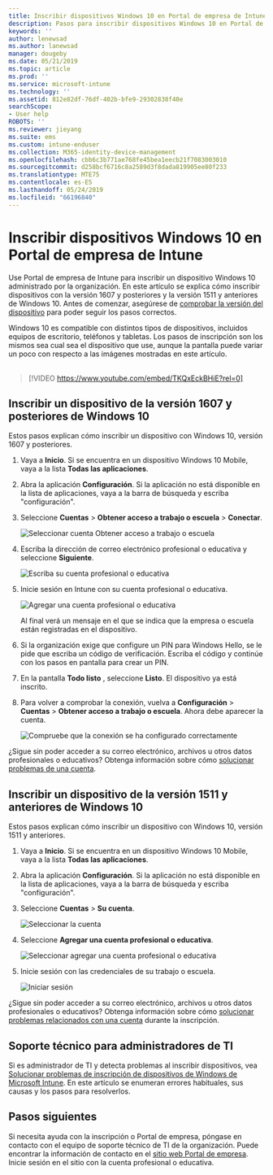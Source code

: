 ```yaml
---
title: Inscribir dispositivos Windows 10 en Portal de empresa de Intune | Microsoft Docs
description: Pasos para inscribir dispositivos Windows 10 en Portal de empresa de Intune
keywords: ''
author: lenewsad
ms.author: lanewsad
manager: dougeby
ms.date: 05/21/2019
ms.topic: article
ms.prod: ''
ms.service: microsoft-intune
ms.technology: ''
ms.assetid: 812e82df-76df-402b-bfe9-29302838f40e
searchScope:
- User help
ROBOTS: ''
ms.reviewer: jieyang
ms.suite: ems
ms.custom: intune-enduser
ms.collection: M365-identity-device-management
ms.openlocfilehash: cbb6c3b771ae768fe45bea1eecb21f7083003010
ms.sourcegitcommit: d258bcf6716c8a2589d3f8dada819905ee80f233
ms.translationtype: MTE75
ms.contentlocale: es-ES
ms.lasthandoff: 05/24/2019
ms.locfileid: "66196840"
---
```

# <a name="enroll-windows-10-devices-with-intune-company-portal"></a>Inscribir dispositivos Windows 10 en Portal de empresa de Intune

Use Portal de empresa de Intune para inscribir un dispositivo Windows 10 administrado por la organización. En este artículo se explica cómo inscribir dispositivos con la versión 1607 y posteriores y la versión 1511 y anteriores de Windows 10. Antes de comenzar, asegúrese de [comprobar la versión del dispositivo](windows-enrollment-company-portal.md#find-windows-10-version-number) para poder seguir los pasos correctos.  

Windows 10 es compatible con distintos tipos de dispositivos, incluidos equipos de escritorio, teléfonos y tabletas. Los pasos de inscripción son los mismos sea cual sea el dispositivo que use, aunque la pantalla puede variar un poco con respecto a las imágenes mostradas en este artículo.  
</br>
> [!VIDEO https://www.youtube.com/embed/TKQxEckBHiE?rel=0]

## <a name="enroll-windows-10-version-1607-and-later-device"></a>Inscribir un dispositivo de la versión 1607 y posteriores de Windows 10 
Estos pasos explican cómo inscribir un dispositivo con Windows 10, versión 1607 y posteriores.  

1. Vaya a **Inicio**. Si se encuentra en un dispositivo Windows 10 Mobile, vaya a la lista **Todas las aplicaciones**.

2. Abra la aplicación **Configuración**. Si la aplicación no está disponible en la lista de aplicaciones, vaya a la barra de búsqueda y escriba "configuración".

3. Seleccione **Cuentas** > **Obtener acceso a trabajo o escuela** > **Conectar**.  


    ![Seleccionar cuenta Obtener acceso a trabajo o escuela](./media/w10-enroll-rs1-connect-to-work-or-school.png)  

4. Escriba la dirección de correo electrónico profesional o educativa y seleccione **Siguiente**.  


   ![Escriba su cuenta profesional o educativa](./media/w10-enroll-rs1-set-up-work-or-school-account.png)  

5. Inicie sesión en Intune con su cuenta profesional o educativa.  


    ![Agregar una cuenta profesional o educativa](./media/w10-enroll-rs1-enter-your-credentials.png)  

    Al final verá un mensaje en el que se indica que la empresa o escuela están registradas en el dispositivo.

6. Si la organización exige que configure un PIN para Windows Hello, se le pide que escriba un código de verificación. Escriba el código y continúe con los pasos en pantalla para crear un PIN.  

7. En la pantalla **Todo listo** , seleccione **Listo**. El dispositivo ya está inscrito.  

8. Para volver a comprobar la conexión, vuelva a **Configuración** > **Cuentas** > **Obtener acceso a trabajo o escuela**.  Ahora debe aparecer la cuenta.  


    ![Compruebe que la conexión se ha configurado correctamente](./media/w10-enroll-rs1-validate-successful-enrollment.png)  

¿Sigue sin poder acceder a su correo electrónico, archivos u otros datos profesionales o educativos? Obtenga información sobre cómo [solucionar problemas de una cuenta](troubleshoot-your-windows-10-device-windows.md#troubleshooting-steps-to-follow-if-you-see-access-work-or-school).  

## <a name="enroll-windows-10-version-1511-and-earlier-device"></a>Inscribir un dispositivo de la versión 1511 y anteriores de Windows 10  
Estos pasos explican cómo inscribir un dispositivo con Windows 10, versión 1511 y anteriores.  

1. Vaya a **Inicio**. Si se encuentra en un dispositivo Windows 10 Mobile, vaya a la lista **Todas las aplicaciones**.

2. Abra la aplicación **Configuración**. Si la aplicación no está disponible en la lista de aplicaciones, vaya a la barra de búsqueda y escriba "configuración".

3. Seleccione **Cuentas** > **Su cuenta**.  


    ![Seleccionar la cuenta](./media/W10-enroll-2-accounts-your-account.png)  

5. Seleccione **Agregar una cuenta profesional o educativa**.  


    ![Seleccionar agregar una cuenta profesional o educativa](./media/w10-enroll-3-add-work-school-acct.png)  

6. Inicie sesión con las credenciales de su trabajo o escuela.  


    ![Iniciar sesión](./media/W10-enroll-4-sign-in.png)  

¿Sigue sin poder acceder a su correo electrónico, archivos u otros datos profesionales o educativos? Obtenga información sobre cómo [solucionar problemas relacionados con una cuenta](troubleshoot-your-windows-10-device-windows.md#troubleshooting-steps-to-follow-if-you-see-your-account) durante la inscripción.  

## <a name="it-administrator-support"></a>Soporte técnico para administradores de TI   

Si es administrador de TI y detecta problemas al inscribir dispositivos, vea [Solucionar problemas de inscripción de dispositivos de Windows de Microsoft Intune](https://support.microsoft.com/help/4469913). En este artículo se enumeran errores habituales, sus causas y los pasos para resolverlos. 

## <a name="next-steps"></a>Pasos siguientes  
Si necesita ayuda con la inscripción o Portal de empresa, póngase en contacto con el equipo de soporte técnico de TI de la organización. Puede encontrar la información de contacto en el [sitio web Portal de empresa](https://go.microsoft.com/fwlink/?linkid=2010980). Inicie sesión en el sitio con la cuenta profesional o educativa.  

 

